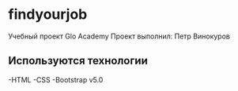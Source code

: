 # findyourjob
Учебный проект Glo Academy
Проект выполнил: Петр Винокуров
## Используются технологии
-HTML
-CSS
-Bootstrap v5.0
